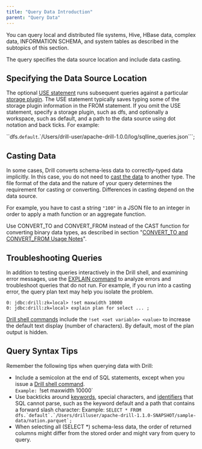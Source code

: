 ```yaml
---
title: "Query Data Introduction"
parent: "Query Data"
---
```

You can query local and distributed file systems, Hive, HBase data, complex data, INFORMATION SCHEMA, and system tables as described in the subtopics of this section. 

The query specifies the data source location and include data casting. 

## Specifying the Data Source Location
The optional [USE statement]({{site.baseurl}}/docs/use) runs subsequent queries against a particular [storage plugin]({{site.baseurl}}/docs/connect-a-data-source-introduction/). The USE statement typically saves typing some of the storage plugin information in the FROM statement. If you omit the USE statement, specify a storage plugin, such as dfs, and optionally a workspace, such as default, and a path to the data source using dot notation and back ticks. For example:

``dfs.`default`.`/Users/drill-user/apache-drill-1.0.0/log/sqlline_queries.json```;

## Casting Data
In some cases, Drill converts schema-less data to correctly-typed data implicitly. In this case, you do not need to [cast the data]({{site.baseurl}}/docs/supported-data-types/#casting-and-converting-data-types) to another type. The file format of the data and the nature of your query determines the requirement for casting or converting. Differences in casting depend on the data source. 

For example, you have to cast a string `"100"` in a JSON file to an integer in order to apply a math function
or an aggregate function.

Use CONVERT_TO and CONVERT_FROM instead of the CAST function for converting binary data types, as described in section "[CONVERT_TO and CONVERT_FROM Usage Notes](/docs/data-type-conversion/#convert_to-and-convert_from-usage-notes)".

## Troubleshooting Queries

In addition to testing queries interactively in the Drill shell, and examining error messages, use the [EXPLAIN command]({{site.baseurl}}/docs/explain/) to analyze errors and troubleshoot queries
that do not run. For example, if you run into a casting error, the query plan
text may help you isolate the problem.

    0: jdbc:drill:zk=local> !set maxwidth 10000
    0: jdbc:drill:zk=local> explain plan for select ... ;

[Drill shell commands]({{site.baseurl}}/docs/configuring-the-drill-shell/) include the `!set <set variable> <value>` to increase the default text display (number of characters). By
default, most of the plan output is hidden.

## Query Syntax Tips

Remember the following tips when querying data with Drill:

  * Include a semicolon at the end of SQL statements, except when you issue a [Drill shell command]({{site.baseurl}}/docs/configuring-the-drill-shell/).   
    `Example: `!set maxwidth 10000`
  * Use backticks around [keywords]({{site.baseurl}}/docs/reserved-keywords), special characters, and [identifiers]({{site.baseurl}}/docs/lexical-structure/#identifier) that SQL cannot parse, such as the keyword default and a path that contains a forward slash character:
    Example: ``SELECT * FROM dfs.`default`.`/Users/drilluser/apache-drill-1.1.0-SNAPSHOT/sample-data/nation.parquet`;``
  * When selecting all (SELECT *) schema-less data, the order of returned columns might differ from the stored order and might vary from query to query.